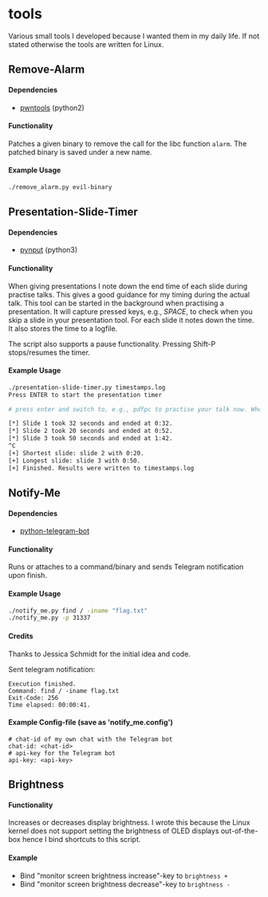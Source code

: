 # tools
Various small tools I developed because I wanted them in my daily life. If not stated otherwise the tools are written for Linux.

## Remove-Alarm
#### Dependencies 
- [pwntools](https://github.com/Gallopsled/pwntools) (python2)
#### Functionality  
Patches a given binary to remove the call for the libc function `alarm`. The patched binary is saved under a new name.
#### Example Usage
```bash
./remove_alarm.py evil-binary
```


## Presentation-Slide-Timer
#### Dependencies 
- [pynput](https://pypi.org/project/pynput/) (python3)
#### Functionality  
When giving presentations I note down the end time of each slide during practise talks. This gives a good guidance for my timing during the actual talk.
This tool can be started in the background when practising a presentation. It will capture pressed keys, e.g., *SPACE*, to check when you skip a slide in your presentation tool. For each slide it notes down the time. It also stores the time to a logfile. 

The script also supports a pause functionality. Pressing Shift-P stops/resumes the timer.
#### Example Usage
```bash
./presentation-slide-timer.py timestamps.log
Press ENTER to start the presentation timer

# press enter and switch to, e.g., pdfpc to practise your talk now. When finished press CTRL-C

[*] Slide 1 took 32 seconds and ended at 0:32.
[*] Slide 2 took 20 seconds and ended at 0:52.
[*] Slide 3 took 50 seconds and ended at 1:42.
^C
[+] Shortest slide: slide 2 with 0:20.
[+] Longest slide: slide 3 with 0:50.
[+] Finished. Results were written to timestamps.log
```


## Notify-Me
#### Dependencies 
- [python-telegram-bot](https://github.com/python-telegram-bot/python-telegram-bot)
#### Functionality  
Runs or attaches to a command/binary and sends Telegram notification upon finish.

#### Example Usage
```bash
./notify_me.py find / -iname "flag.txt"
./notify_me.py -p 31337
```

#### Credits
Thanks to Jessica Schmidt for the initial idea and code.

Sent telegram notification:
```
Execution finished.
Command: find / -iname flag.txt
Exit-Code: 256
Time elapsed: 00:00:41.
```

#### Example Config-file (save as 'notify_me.config')
```
# chat-id of my own chat with the Telegram bot
chat-id: <chat-id>
# api-key for the Telegram bot 
api-key: <api-key>
```

## Brightness
#### Functionality
Increases or decreases display brightness. I wrote this because the Linux kernel does not support setting the brightness of OLED displays out-of-the-box hence I bind shortcuts to this script.

#### Example
- Bind "monitor screen brightness increase"-key to `brightness +`
- Bind "monitor screen brightness decrease"-key to `brightness -`
